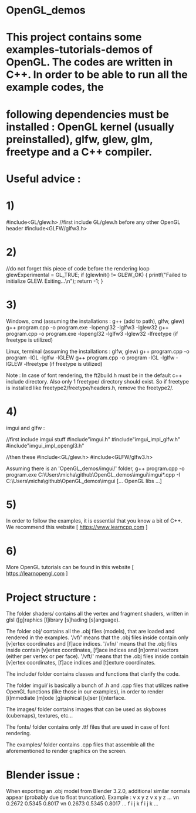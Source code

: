 # OpenGL_demos

# This project contains some examples-tutorials-demos of OpenGL. The codes are written in C++. In order to be able to run all the example codes, the
# following dependencies must be installed : OpenGL kernel (usually preinstalled), glfw, glew, glm, freetype and a C++ compiler.



# Useful advice :

# 1)
#include<GL/glew.h> //first include GL/glew.h before any other OpenGL header
#include<GLFW/glfw3.h>

# 2)
//do not forget this piece of code before the rendering loop
glewExperimental = GL_TRUE;
if (glewInit() != GLEW_OK)
{
    printf("Failed to initialize GLEW. Exiting...\n");
    return -1;
}

# 3)
Windows, cmd (assuming the installations : g++ (add to path), glfw, glew)
g++ program.cpp -o program.exe -lopengl32 -lglfw3 -lglew32
g++ program.cpp -o program.exe -lopengl32 -lglfw3 -lglew32 -lfreetype (if freetype is utilized)

Linux, terminal (assuming the installations : glfw, glew)
g++ program.cpp -o program -lGL -lglfw -lGLEW
g++ program.cpp -o program -lGL -lglfw -lGLEW -lfreetype (if freetype is utilized)

Note : In case of font rendering, the ft2build.h must be in the default c++ include directory.
Also only 1 freetype/ directory should exist. So if freetype is installed like freetype2/freetype/headers.h,
remove the freetype2/.

# 4)
imgui and glfw :

//first include imgui stuff
#include"imgui.h"
#include"imgui_impl_glfw.h"
#include"imgui_impl_opengl3.h"

//then these
#include<GL/glew.h>
#include<GLFW/glfw3.h>

Assuming there is an 'OpenGL_demos/imgui/' folder,
g++ program.cpp -o program.exe C:\Users\micha\github\OpenGL_demos\imgui\imgui*.cpp -I C:\Users\micha\github\OpenGL_demos\imgui [... OpenGL libs ...]

# 5)
In order to follow the examples, it is essential that you know a bit of C++. We recommend this website [ https://www.learncpp.com ]

# 6)
More OpenGL tutorials can be found in this website [ https://learnopengl.com ]





# Project structure :

The folder shaders/ contains all the vertex and fragment shaders, written in glsl ([g]raphics [l]ibrary [s]hading [s]anguage).

The folder obj/ contains all the .obj files (models), that are loaded and rendered in the examples.
'/vf/'  means that the .obj files inside contain only [v]ertex coordinates and [f]ace indices.
'/vfn/' means that the .obj files inside contain [v]ertex coordinates, [f]ace indices and [n]ormal vectors (either per vertex or per face).
'/vft/' means that the .obj files inside contain [v]ertex coordinates, [f]ace indices and [t]exture coordinates.

The include/ folder contains classes and functions that clarify the code.

The folder imgui/ is basically a bunch of .h and .cpp files that utilizes native OpenGL functions (like those in our examples), in
order to render [i]mmediate [m]ode [g]raphical [u]ser [i]nterface.

The images/ folder contains images that can be used as skyboxes (cubemaps), textures, etc...

The fonts/ folder contains only .ttf files that are used in case of font rendering.

The examples/ folder contains .cpp files that assemble all the aforementioned to render graphics on the screen.



# Blender issue :

When exporting an .obj model from Blender 3.2.0, additional similar normals appear (probably due to float truncation).
Example :
    v x y z
    v x y z
    ...
    vn 0.2672 0.5345 0.8017
    vn 0.2673 0.5345 0.8017
    ...
    f i j k
    f i j k
    ...

